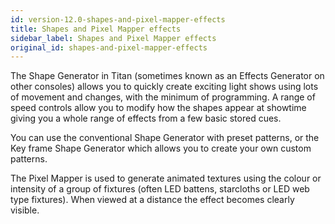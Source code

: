 ```yaml
---
id: version-12.0-shapes-and-pixel-mapper-effects
title: Shapes and Pixel Mapper effects
sidebar_label: Shapes and Pixel Mapper effects
original_id: shapes-and-pixel-mapper-effects
---
```


The Shape Generator in Titan (sometimes known as an Effects Generator on
other consoles) allows you to quickly create exciting light shows using
lots of movement and changes, with the minimum of programming. A range
of speed controls allow you to modify how the shapes appear at showtime
giving you a whole range of effects from a few basic stored cues.

You can use the conventional Shape Generator with preset patterns, or
the Key frame Shape Generator which allows you to create your own custom
patterns.

The Pixel Mapper is used to generate animated textures using the colour
or intensity of a group of fixtures (often LED battens, starcloths or
LED web type fixtures). When viewed at a distance the effect becomes
clearly visible.


